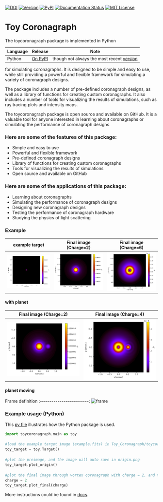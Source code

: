 [![DOI](https://zenodo.org/badge/665310914.svg)](https://zenodo.org/badge/latestdoi/665310914)
[![Version](https://img.shields.io/badge/Version-1.5.2-orange.svg?style=flat-square)](https://github.com/dreamjade/Toy_Coronagraph/blob/main/toycoronagraph/__init__.py)
<a href="https://pypi.org/project/toycoronagraph/"><img src="https://img.shields.io/pypi/v/lrgs.svg" alt="PyPI" /></a>
[![Documentation Status](https://img.shields.io/badge/docs-1.5.2-green.svg?style=flat-square)](https://dreamjade.github.io/Toy_Coronagraph/)
<a href="./LICENSE"><img src="https://img.shields.io/cran/l/lrgs.svg" alt="MIT License" /></a>

# Toy Coronagraph

The toycoronagraph package is implemented in Python

Language | Release | Note
---------- | -------- | ------
Python | [On PyPI](https://pypi.python.org/pypi/toycoronagraph) | though not always the most recent [version](./toycoronagraph/__init__.py)

for simulating coronagraphs. It is designed to be simple and easy to use, while still providing a powerful and flexible framework for simulating a variety of coronagraph designs. 

The package includes a number of pre-defined coronagraph designs, as well as a library of functions for creating custom coronagraphs. It also includes a number of tools for visualizing the results of simulations, such as ray tracing plots and intensity maps.

The toycoronagraph package is open source and available on GitHub. It is a valuable tool for anyone interested in learning about coronagraphs or simulating the performance of coronagraph designs.

### Here are some of the features of this package:

* Simple and easy to use
* Powerful and flexible framework
* Pre-defined coronagraph designs
* Library of functions for creating custom coronagraphs
* Tools for visualizing the results of simulations
* Open source and available on GitHub

### Here are some of the applications of this package:

* Learning about coronagraphs
* Simulating the performance of coronagraph designs
* Designing new coronagraph designs
* Testing the performance of coronagraph hardware
* Studying the physics of light scattering

### Example

example target           |  Final image (Charge=2)  |  Final image (Charge=6)
:-------------------------:|:-------------------------:|:-------------------------:
![origin](./origin.png) | ![charge2_final](./charge2_final.png) | ![charge6_final](./charge6_final.png)

#### with planet
Final image (Charge=2)  |  Final image (Charge=4)
:-------------------------:|:-------------------------:
![charge2_final](./charge2_with_planets_final.png) | ![charge6_final](./charge4_with_planets_final.png)

#### planet moving
Frame definition
:-------------------------:
![frame](./frame.svg)

### Example usage (Python)
This [py file](./tests/test.py) illustrates how the Python package is used.
```Python
import toycoronagraph.main as toy

#load the example target image (example.fits) in Toy_Coronagraph/toycoronagraph/example_data/ folder
toy_target = toy.Target()

#plot the preimage, and the image will auto save in origin.png
toy_target.plot_origin()

#plot the final image through vortex coronagraph with charge = 2, and the image will auto save in charge2_final.png
charge = 2
toy_target.plot_final(charge)
```
More instructions could be found in [docs](https://dreamjade.github.io/Toy_Coronagraph/).
